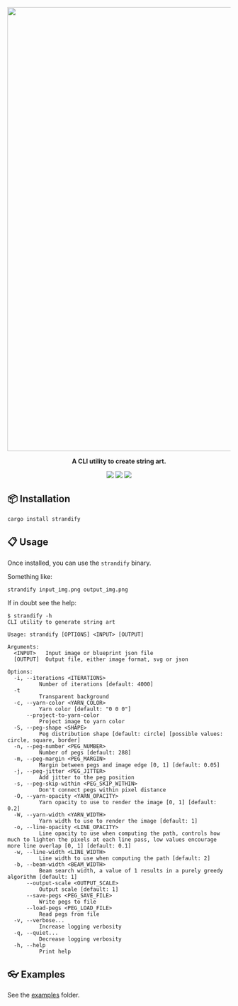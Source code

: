 <p align="center"><img src="https://i.imgur.com/4jvon2p.png" width="1000"></p>
<p align="center"><b>A CLI utility to create string art.</b></p>

<p align="center">
  <a href="https://github.com/loiccoyle/strandify/actions"><img src="https://github.com/loiccoyle/strandify/actions/workflows/build.yml/badge.svg"></a>
  <a href="./LICENSE.md"><img src="https://img.shields.io/badge/license-MIT-blue.svg"></a>
  <img src="https://img.shields.io/badge/platform-linux%20%7C%20macOS%20%7C%20windows-informational">
</p>

## 📦 Installation

```sh
cargo install strandify
```

## 📋 Usage

Once installed, you can use the `strandify` binary.

Something like:

```sh
strandify input_img.png output_img.png
```

If in doubt see the help:

<!-- help start -->

```console
$ strandify -h
CLI utility to generate string art

Usage: strandify [OPTIONS] <INPUT> [OUTPUT]

Arguments:
  <INPUT>   Input image or blueprint json file
  [OUTPUT]  Output file, either image format, svg or json

Options:
  -i, --iterations <ITERATIONS>
          Number of iterations [default: 4000]
  -t
          Transparent background
  -c, --yarn-color <YARN_COLOR>
          Yarn color [default: "0 0 0"]
      --project-to-yarn-color
          Project image to yarn color
  -S, --peg-shape <SHAPE>
          Peg distribution shape [default: circle] [possible values: circle, square, border]
  -n, --peg-number <PEG_NUMBER>
          Number of pegs [default: 288]
  -m, --peg-margin <PEG_MARGIN>
          Margin between pegs and image edge [0, 1] [default: 0.05]
  -j, --peg-jitter <PEG_JITTER>
          Add jitter to the peg position
  -s, --peg-skip-within <PEG_SKIP_WITHIN>
          Don't connect pegs within pixel distance
  -O, --yarn-opacity <YARN_OPACITY>
          Yarn opacity to use to render the image [0, 1] [default: 0.2]
  -W, --yarn-width <YARN_WIDTH>
          Yarn width to use to render the image [default: 1]
  -o, --line-opacity <LINE_OPACITY>
          Line opacity to use when computing the path, controls how much to lighten the pixels at each line pass, low values encourage more line overlap [0, 1] [default: 0.1]
  -w, --line-width <LINE_WIDTH>
          Line width to use when computing the path [default: 2]
  -b, --beam-width <BEAM_WIDTH>
          Beam search width, a value of 1 results in a purely greedy algorithm [default: 1]
      --output-scale <OUTPUT_SCALE>
          Output scale [default: 1]
      --save-pegs <PEG_SAVE_FILE>
          Write pegs to file
      --load-pegs <PEG_LOAD_FILE>
          Read pegs from file
  -v, --verbose...
          Increase logging verbosity
  -q, --quiet...
          Decrease logging verbosity
  -h, --help
          Print help
```

<!-- help end -->

## 👓 Examples

See the [examples](https://github.com/loiccoyle/strandify/tree/main/examples) folder.

